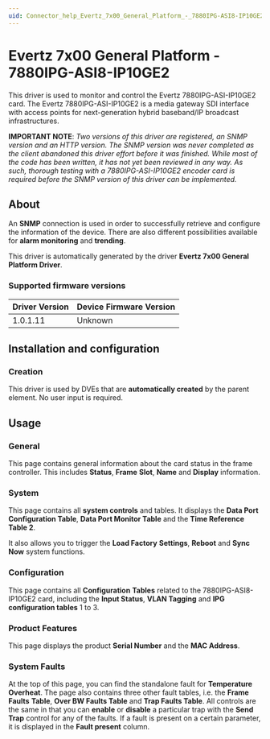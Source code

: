 ```yaml
---
uid: Connector_help_Evertz_7x00_General_Platform_-_7880IPG-ASI8-IP10GE2
---
```


# Evertz 7x00 General Platform - 7880IPG-ASI8-IP10GE2

This driver is used to monitor and control the Evertz 7880IPG-ASI-IP10GE2 card. The Evertz 7880IPG-ASI-IP10GE2 is a media gateway SDI interface with access points for next-generation hybrid baseband/IP broadcast infrastructures.

**IMPORTANT NOTE**: *Two versions of this driver are registered, an SNMP version and an HTTP version. The SNMP version was never completed as the client abandoned this driver effort before it was finished. While most of the code has been written, it has not yet been reviewed in any way. As such, thorough testing with a 7880IPG-ASI-IP10GE2 encoder card is required before the SNMP version of this driver can be implemented.*

## About

An **SNMP** connection is used in order to successfully retrieve and configure the information of the device. There are also different possibilities available for **alarm monitoring** and **trending**.

This driver is automatically generated by the driver **Evertz 7x00 General Platform Driver**.

### Supported firmware versions

| **Driver Version** | **Device Firmware Version** |
|--------------------|-----------------------------|
| 1.0.1.11           | Unknown                     |

## Installation and configuration

### Creation

This driver is used by DVEs that are **automatically created** by the parent element. No user input is required.

## Usage

### General

This page contains general information about the card status in the frame controller. This includes **Status**, **Frame** **Slot**, **Name** and **Display** information.

### System

This page contains all **system controls** and tables. It displays the **Data Port Configuration Table**, **Data Port Monitor Table** and the **Time Reference Table 2**.

It also allows you to trigger the **Load Factory** **Settings**, **Reboot** and **Sync Now** system functions.

### Configuration

This page contains all **Configuration** **Tables** related to the 7880IPG-ASI8-IP10GE2 card, including the **Input Status**, **VLAN Tagging** and **IPG configuration tables** 1 to 3.

### Product Features

This page displays the product **Serial Number** and the **MAC Address**.

### System Faults

At the top of this page, you can find the standalone fault for **Temperature Overheat**. The page also contains three other fault tables, i.e. the **Frame Faults** **Table**, **Over BW Faults Table** and **Trap Faults Table**. All controls are the same in that you can **enable** or **disable** a particular trap with the **Send Trap** control for any of the faults. If a fault is present on a certain parameter, it is displayed in the **Fault present** column.
